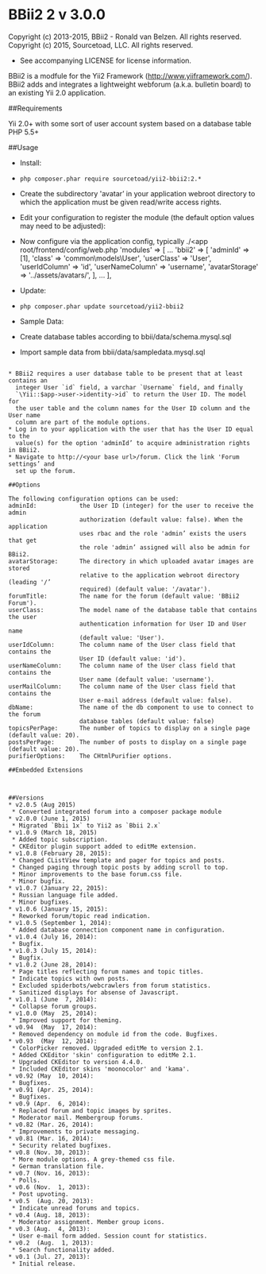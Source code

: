 ﻿BBii2 2 
v 3.0.0
==========

Copyright (c) 2013-2015, BBii2 - Ronald van Belzen. All rights reserved.  
Copyright (c) 2015, Sourcetoad, LLC. All rights reserved. 
 - See accompanying LICENSE for license information.

BBii2 is a modfule for the Yii2 Framework (http://www.yiiframework.com/).
BBii2 adds and integrates a lightweight webforum (a.k.a. bulletin board)
to an existing Yii 2.0 application.

##Requirements

Yii 2.0+ with some sort of user account system based on a database table
PHP 5.5+

##Usage

* Install:
 * `php composer.phar require sourcetoad/yii2-bbii2:2.*`
 * Create the subdirectory 'avatar’ in your application webroot directory to which 
  the application must be given read/write access rights.
 * Edit your configuration to register the module (the default option values may 
  need to be adjusted):
 * Now configure via the application config, typically ./<app root/frontend/config/web.php
	'modules' => [
		...
		'bbii2' => [
			'adminId'        => [1],
			'class'          => 'common\models\User',
			'userClass'      => 'User',
			'userIdColumn'   => 'id',
			'userNameColumn' => 'username',
			'avatarStorage'  => '../assets/avatars/',
		],
		...
	],

* Update:
 * `php composer.phar update sourcetoad/yii2-bbii2`

* Sample Data:
 * Create database tables according to bbii/data/schema.mysql.sql
 * Import sample data from bbii/data/sampledata.mysql.sql


~~~

* BBii2 requires a user database table to be present that at least contains an 
  integer User `id` field, a varchar `Username` field, and finally
  `\Yii::$app->user->identity->id` to return the User ID. The model for 
  the user table and the column names for the User ID column and the User name 
  column are part of the module options.
* Log in to your application with the user that has the User ID equal to the 
  value(s) for the option 'adminId’ to acquire administration rights in BBii2.
* Navigate to http://<your base url>/forum. Click the link 'Forum settings’ and 
  set up the forum.

##Options

The following configuration options can be used:
adminId:        	the User ID (integer) for the user to receive the admin 
					authorization (default value: false). When the application
					uses rbac and the role 'admin’ exists the users that get 
					the role 'admin’ assigned will also be admin for BBii2.
avatarStorage:  	The directory in which uploaded avatar images are stored 
					relative to the application webroot directory (leading '/’ 
					required) (default value: '/avatar').
forumTitle:     	The name for the forum (default value: 'BBii2 Forum').
userClass:      	The model name of the database table that contains the user 
					authentication information for User ID and User name 
					(default value: 'User').
userIdColumn:   	The column name of the User class field that contains the 
					User ID (default value: 'id').
userNameColumn: 	The column name of the User class field that contains the 
					User name (default value: 'username').
userMailColumn: 	The column name of the User class field that contains the 
					User e-mail address (default value: false).
dbName:				The name of the db component to use to connect to the forum 
					database tables (default value: false)
topicsPerPage:		The number of topics to display on a single page (default value: 20).
postsPerPage:		The number of posts to display on a single page (default value: 20).
purifierOptions:	The CHtmlPurifier options.

##Embedded Extensions



##Versions
* v2.0.5 (Aug 2015)
 * Converted integrated forum into a composer package module
* v2.0.0 (June 1, 2015)
 * Migrated `Bbii 1x` to Yii2 as `Bbii 2.x`
* v1.0.9 (March 18, 2015)
 * Added topic subscription.
 * CKEditor plugin support added to editMe extension.
* v1.0.8 (February 28, 2015):
 * Changed CListView template and pager for topics and posts.
 * Changed paging through topic posts by adding scroll to top.
 * Minor improvements to the base forum.css file.
 * Minor bugfix.
* v1.0.7 (January 22, 2015):
 * Russian language file added.
 * Minor bugfixes.
* v1.0.6 (January 15, 2015):
 * Reworked forum/topic read indication.
* v1.0.5 (September 1, 2014):
 * Added database connection component name in configuration.
* v1.0.4 (July 16, 2014):
 * Bugfix.
* v1.0.3 (July 15, 2014):
 * Bugfix.
* v1.0.2 (June 28, 2014):
 * Page titles reflecting forum names and topic titles. 
 * Indicate topics with own posts.
 * Excluded spiderbots/webcrawlers from forum statistics.
 * Sanitized displays for absense of Javascript.
* v1.0.1 (June  7, 2014): 
 * Collapse forum groups.
* v1.0.0 (May  25, 2014): 
 * Improved support for theming.
* v0.94  (May  17, 2014): 
 * Removed dependency on module id from the code. Bugfixes.
* v0.93  (May  12, 2014): 
 * ColorPicker removed. Upgraded editMe to version 2.1.
 * Added CKEditor 'skin' configuration to editMe 2.1. 
 * Upgraded CKEditor to version 4.4.0. 
 * Included CKEditor skins 'moonocolor' and 'kama'.
* v0.92 (May  10, 2014): 
 * Bugfixes.
* v0.91 (Apr. 25, 2014): 
 * Bugfixes.
* v0.9 (Apr.  6, 2014): 
 * Replaced forum and topic images by sprites.
 * Moderator mail. Membergroup forums.
* v0.82 (Mar. 26, 2014): 
 * Improvements to private messaging.
* v0.81 (Mar. 16, 2014): 
 * Security related bugfixes.
* v0.8 (Nov. 30, 2013): 
 * More module options. A grey-themed css file. 
 * German translation file.
* v0.7 (Nov. 16, 2013): 
 * Polls.
* v0.6 (Nov.  1, 2013): 
 * Post upvoting.
* v0.5  (Aug. 20, 2013): 
 * Indicate unread forums and topics.
* v0.4 (Aug. 18, 2013): 
 * Moderator assignment. Member group icons.
* v0.3 (Aug.  4, 2013): 
 * User e-mail form added. Session count for statistics.
* v0.2  (Aug.  1, 2013): 
 * Search functionality added.
* v0.1 (Jul. 27, 2013): 
 * Initial release.